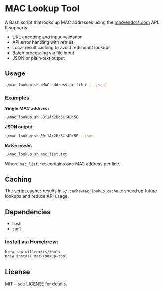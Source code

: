 # MAC Lookup Tool

A Bash script that looks up MAC addresses using the [macvendors.com](https://macvendors.com/) API. It supports:

- URL encoding and input validation
- API error handling with retries
- Local result caching to avoid redundant lookups
- Batch processing via file input
- JSON or plain-text output

## Usage

```bash
./mac_lookup.sh <MAC address or file> [--json]
```

### Examples

**Single MAC address:**

```bash
./mac_lookup.sh 00:1A:2B:3C:4D:5E
```

**JSON output:**

```bash
./mac_lookup.sh 00:1A:2B:3C:4D:5E --json
```

**Batch mode:**

```bash
./mac_lookup.sh mac_list.txt
```

Where `mac_list.txt` contains one MAC address per line.

## Caching

The script caches results in `~/.cache/mac_lookup_cache` to speed up future lookups and reduce API usage.

## Dependencies

- `bash`
- `curl`

### Install via Homebrew:

```bash
brew tap willcurtis/tools
brew install mac-lookup-tool
```


## License

MIT – see [LICENSE](LICENSE) for details.
